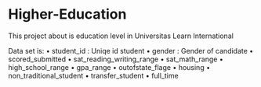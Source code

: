 # Higher-Education
This project about is education level in Universitas Learn International

Data set is:
•	student_id : Uniqe id student
•	gender : Gender of candidate
•	scored_submitted 
•	sat_reading_writing_range
•	sat_math_range
•	high_school_range
•	gpa_range
•	outofstate_flage
•	housing
•	non_traditional_student
•	transfer_student
•	full_time
